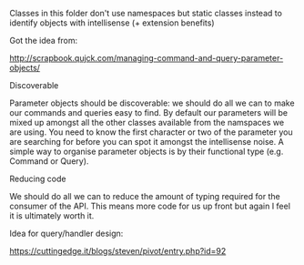 ﻿Classes in this folder don't use namespaces but static classes instead to identify objects with intellisense (+ extension benefits)

Got the idea from:

http://scrapbook.qujck.com/managing-command-and-query-parameter-objects/

Discoverable

Parameter objects should be discoverable: we should do all we can to make our commands and queries easy to find.
By default our parameters will be mixed up amongst all the other classes available from the namspaces we are using. You need to know the first character or two of the parameter you are searching for before you can spot it amongst the intellisense noise.
A simple way to organise parameter objects is by their functional type (e.g. Command or Query).

Reducing code

We should do all we can to reduce the amount of typing required for the consumer of the API. This means more code for us up front but again I feel it is ultimately worth it.




Idea for query/handler design:

https://cuttingedge.it/blogs/steven/pivot/entry.php?id=92